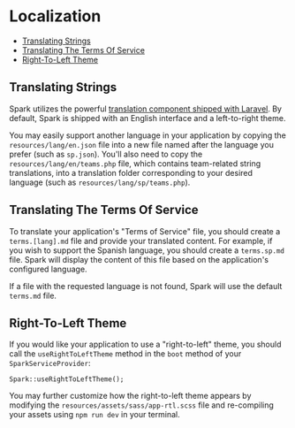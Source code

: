# Localization

- [Translating Strings](#translating-strings)
- [Translating The Terms Of Service](#translating-terms-of-service)
- [Right-To-Left Theme](#right-to-left-theme)

<a name="translating-strings"></a>
## Translating Strings

Spark utilizes the powerful [translation component shipped with Laravel](https://laravel.com/docs/localization). By default, Spark is shipped with an English interface and a left-to-right theme.

You may easily support another language in your application by copying the `resources/lang/en.json` file into a new file named after the language you prefer (such as `sp.json`). You'll also need to copy the `resources/lang/en/teams.php` file, which contains team-related string translations, into a translation folder corresponding to your desired language (such as `resources/lang/sp/teams.php`).

<a name="translating-terms-of-service"></a>
## Translating The Terms Of Service

To translate your application's "Terms of Service" file, you should create a `terms.[lang].md` file and provide your translated content. For example, if you wish to support the Spanish language, you should create a `terms.sp.md` file. Spark will display the content of this file based on the application's configured language.

If a file with the requested language is not found, Spark will use the default `terms.md` file.

<a name="right-to-left-theme"></a>
## Right-To-Left Theme

If you would like your application to use a "right-to-left" theme, you should call the `useRightToLeftTheme` method in the `boot` method of your `SparkServiceProvider`:

    Spark::useRightToLeftTheme();

You may further customize how the right-to-left theme appears by modifying the `resources/assets/sass/app-rtl.scss` file and re-compiling your assets using `npm run dev` in your terminal.
